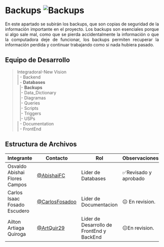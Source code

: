 # Backups ![Backups](https://img.shields.io/badge/Backups-Yes-brightgreen)

<p align = justify>
En este apartado se subirán los backups, que son copias de seguridad de la información importante en el proyecto. Los backups son esenciales porque si algo sale mal, como que se pierda accidentalmente la  información o que la computadora deje de funcionar, los backups permiten recuperar la  información perdida y continuar trabajando como si nada hubiera pasado.
</p>

## Equipo de Desarrollo
>IntegradoraI-New Vision<br>
>| - Backend <br>
>| - **Databases**<br>
>&nbsp;&nbsp;|- **Backups**<br>
>&nbsp;&nbsp;|- Data_Dictionary<br>
>&nbsp;&nbsp;|- Diagramas<br>
>&nbsp;&nbsp;|- Queries<br>
>&nbsp;&nbsp;|- Scripts<br>
>&nbsp;&nbsp;|- Triggers<br>
>&nbsp;&nbsp;|- USPs<br>
>| - Documentation<br>
>| - FrontEnd


## Estructura de Archivos
|Integrante|Contacto|Rol|Observaciones|
|------------|--------|---|---|
|Osvaldo Abishai Flores Campos|[@AbishaiFC](https://github.com/AbishaiFC)|Lider de Databases|✅Revisado y aprobado|
|Carlos Isaac Fosado Escudero|[@CarlosFosadoo](https://github.com/CarlosFosadoo)|Lider de Documentacion|😐 En revision.|
|Ailton Artiaga Quiroga|[@ArtQuir29](https://github.com/ArtQuir29)|Lider de Desarrollo de FrontEnd y BackEnd |😐En revision.|
